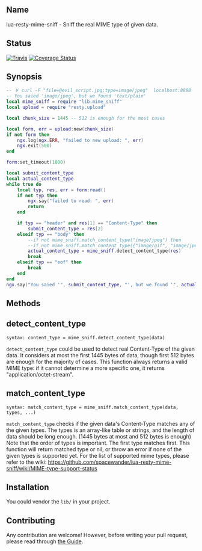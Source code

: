 ## Name

lua-resty-mime-sniff - Sniff the real MIME type of given data.

## Status

[![Travis](https://travis-ci.org/spacewander/lua-resty-mime-sniff.svg?branch=master)](https://travis-ci.org/spacewander/lua-resty-mime-sniff)
[![Coverage Status](https://coveralls.io/repos/github/spacewander/lua-resty-mime-sniff/badge.svg?branch=master)](https://coveralls.io/github/spacewander/lua-resty-mime-sniff?branch=master)

## Synopsis

```lua
-- ￥ curl -F "file=@evil_script.jpg;type=image/jpeg"  localhost:8888
-- You saied 'image/jpeg', but we found 'text/plain'
local mime_sniff = require "lib.mime_sniff"
local upload = require "resty.upload"

local chunk_size = 1445 -- 512 is enough for the most cases

local form, err = upload:new(chunk_size)
if not form then
    ngx.log(ngx.ERR, "failed to new upload: ", err)
    ngx.exit(500)
end

form:set_timeout(1000)

local submit_content_type
local actual_content_type
while true do
    local typ, res, err = form:read()
    if not typ then
        ngx.say("failed to read: ", err)
        return
    end

    if typ == "header" and res[1] == "Content-Type" then
        submit_content_type = res[2]
    elseif typ == "body" then
        --if not mime_sniff.match_content_type("image/jpeg") then
        --if not mime_sniff.match_content_type({"image/gif", "image/jpeg"}) then
        actual_content_type = mime_sniff.detect_content_type(res)
        break
    elseif typ == "eof" then
        break
    end
end
ngx.say("You saied '", submit_content_type, "', but we found '", actual_content_type, "'")
```

## Methods

detect_content_type
---
`syntax: content_type = mime_sniff.detect_content_type(data)`

`detect_content_type` could be used to detect real Content-Type of the given data.
It considers at most the first 1445 bytes of data,
though first 512 bytes are enough for the majority of cases.
This function always returns a valid MIME type:
if it cannot determine a more specific one, it returns "application/octet-stream".


match_content_type
---
`syntax: match_content_type = mime_sniff.match_content_type(data, types, ...)`

`match_content_type` checks if the given data's Content-Type matches any of the given types.
The types is an array-like table or strings, and the length of data should be long enough.
(1445 bytes at most and 512 bytes is enough)
Note that the order of types is important. The first type matches first.
This function will return matched type or nil,
or throw an error if none of the given types is supported yet.
For the list of supported mime types, please refer to the wiki:
https://github.com/spacewander/lua-resty-mime-sniff/wiki/MIME-type-support-status

## Installation

You could vendor the `lib/` in your project.

## Contributing

Any contribution are welcome! However, before writing your pull request, please read through [the Guide](CONTRIBUTING.md).